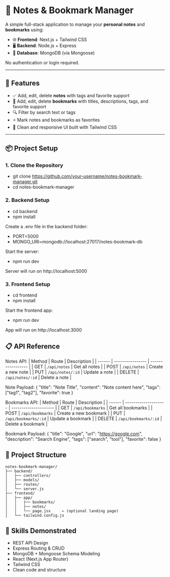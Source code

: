 # 📝 Notes & Bookmark Manager

A simple full-stack application to manage your **personal notes** and **bookmarks** using:

- 🌐 **Frontend**: Next.js + Tailwind CSS
- 🖥️ **Backend**: Node.js + Express
- 💾 **Database**: MongoDB (via Mongoose)

No authentication or login required.

---

## 🔧 Features

- ✅ Add, edit, delete **notes** with tags and favorite support
- 🔖 Add, edit, delete **bookmarks** with titles, descriptions, tags, and favorite support
- 🔍 Filter by search text or tags
- ⭐ Mark notes and bookmarks as favorites
- 🎨 Clean and responsive UI built with Tailwind CSS

---

## 📦 Project Setup

### 1. Clone the Repository

- git clone https://github.com/your-username/notes-bookmark-manager.git
- cd notes-bookmark-manager

### 2. Backend Setup

- cd backend
- npm install

Create a .env file in the backend folder:
- PORT=5000
- MONGO_URI=mongodb://localhost:27017/notes-bookmark-db

Start the server:
- npm run dev

Server will run on http://localhost:5000

### 3. Frontend Setup

- cd frontend
- npm install

Start the frontend app:
- npm run dev

App will run on http://localhost:3000

## 📋 API Reference

Notes API:
| Method | Route            | Description       |
| ------ | ---------------- | ----------------- |
| GET    | `/api/notes`     | Get all notes     |
| POST   | `/api/notes`     | Create a new note |
| PUT    | `/api/notes/:id` | Update a note     |
| DELETE | `/api/notes/:id` | Delete a note     |

Note Payload:
{
  "title": "Note Title",
  "content": "Note content here",
  "tags": ["tag1", "tag2"],
  "favorite": true
}

Bookmarks API:
| Method | Route                | Description           |
| ------ | -------------------- | --------------------- |
| GET    | `/api/bookmarks`     | Get all bookmarks     |
| POST   | `/api/bookmarks`     | Create a new bookmark |
| PUT    | `/api/bookmarks/:id` | Update a bookmark     |
| DELETE | `/api/bookmarks/:id` | Delete a bookmark     |

Bookmark Payload:
{
  "title": "Google",
  "url": "https://google.com",
  "description": "Search Engine",
  "tags": ["search", "tool"],
  "favorite": false
}

## 📁 Project Structure

```
notes-bookmark-manager/
├── backend/
│   ├── controllers/
│   ├── models/
│   ├── routes/
│   └── server.js
├── frontend/
│   ├── app/
│   │   ├── bookmarks/
│   │   ├── notes/
│   │   └── page.jsx     ← (optional landing page)
│   └── tailwind.config.js
```


## 🧠 Skills Demonstrated

- REST API Design
- Express Routing & CRUD
- MongoDB + Mongoose Schema Modeling
- React (Next.js App Router)
- Tailwind CSS
- Clean code and structure






